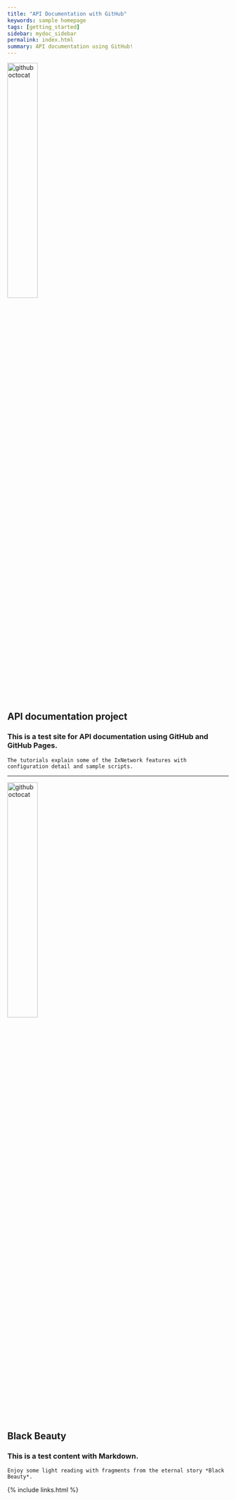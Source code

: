 ```yaml
---
title: "API Documentation with GitHub"
keywords: sample homepage
tags: [getting_started]
sidebar: mydoc_sidebar
permalink: index.html
summary: API documentation using GitHub!
---
```


<div> 
    <img src="{{ "/images/ixia.png" | absolute_url }}" alt="github octocat" style="width:37%;" >    
</div>

## API documentation project

### This is a test site for API documentation using GitHub and GitHub Pages. 
    The tutorials explain some of the IxNetwork features with configuration detail and sample scripts.
    
---

<div> 
    <img src="{{ "/images/BB1.png" | absolute_url }}" alt="github octocat" style="width:37%;" >    
</div>

## Black Beauty

### This is a test content with Markdown. 
    Enjoy some light reading with fragments from the eternal story *Black Beauty*. 

{% include links.html %}
